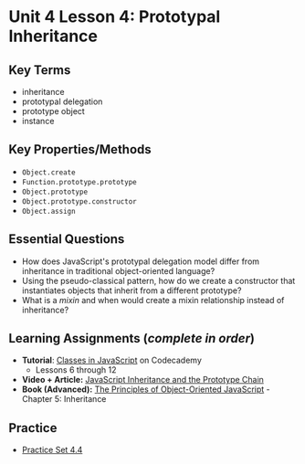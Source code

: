 # Unit 4 Lesson 4: Prototypal Inheritance

## Key Terms
* inheritance
* prototypal delegation
* prototype object
* instance

## Key Properties/Methods
* `Object.create`
* `Function.prototype.prototype`
* `Object.prototype`
* `Object.prototype.constructor`
* `Object.assign`

## Essential Questions
* How does JavaScript's prototypal delegation model differ from inheritance in traditional object-oriented language?
* Using the pseudo-classical pattern, how do we create a constructor that instantiates objects that inherit from a different prototype?
* What is a _mixin_ and when would create a mixin relationship instead of inheritance?

## Learning Assignments (_complete in order_)
* **Tutorial**: [Classes in JavaScript](https://www.codecademy.com/courses/introduction-to-javascript/lessons/classes/exercises/introduction) on Codecademy
  * Lessons 6 through 12 
* **Video + Article:** [JavaScript Inheritance and the Prototype Chain](https://tylermcginnis.com/javascript-inheritance-and-the-prototype-chain/)
* **Book (Advanced):** [The Principles of Object-Oriented JavaScript](http://www.r-5.org/files/books/computers/languages/escss/fp/Nicholas_C_Zakas-The_Principles_of_JavaScript-EN.pdf) - Chapter 5: Inheritance

## Practice
* [Practice Set 4.4](https://github.com/The-Marcy-Lab-School/se-unit-4/tree/master/lesson-4-prototypal_inheritance/practice)
